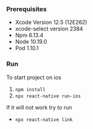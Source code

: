 ### Prerequisites
- Xcode Version 12.5 (12E262)
- xcode-select version 2384
- Npm 6.13.4
- Node 10.19.0
- Pod 1.10.1

### Run
To start project on ios
1. ```npm install```
2. ```npx react-native run-ios```

If it will not work try to run 
- ```npx react-native link```
